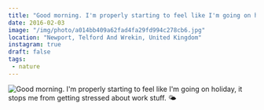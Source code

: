 ```yaml
---
title: "Good morning. I'm properly starting to feel like I'm going on holiday, it stops me from getting stressed about work stuff. 🌤"
date: 2016-02-03
image: "/img/photo/a014bb409a62fad4fa29fd994c278cb6.jpg"
location: "Newport, Telford And Wrekin, United Kingdom"
instagram: true
draft: false
tags:
 - nature
---
```


![Good morning. I'm properly starting to feel like I'm going on holiday, it stops me from getting stressed about work stuff. 🌤](/img/photo/a014bb409a62fad4fa29fd994c278cb6.jpg)
